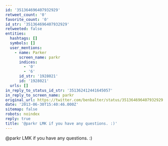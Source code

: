 ```yaml
---
id: '351364696407932929'
retweet_count: '0'
favorite_count: '0'
id_str: '351364696407932929'
retweeted: false
entities:
  hashtags: []
  symbols: []
  user_mentions:
    - name: Parker
      screen_name: parkr
      indices:
        - '0'
        - '6'
      id_str: '1928021'
      id: '1928021'
  urls: []
in_reply_to_status_id_str: '351362412441645057'
in_reply_to_screen_name: parkr
original_url: https://twitter.com/benbalter/status/351364696407932929
date: '2013-06-30T15:40:46.000Z'
sitemap: false
robots: noindex
reply: true
title: '@parkr LMK if you have any questions. :)'
---
```


@parkr LMK if you have any questions. :)